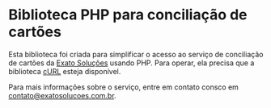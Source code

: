 # Biblioteca PHP para conciliação de cartões
Esta biblioteca foi criada para simplificar o acesso ao serviço de conciliação de cartões da [Exato Soluções](https://exatosolucoes.com.br) usando PHP. Para operar, ela precisa que a biblioteca [cURL](https://www.php.net/manual/pt_BR/book.curl.php) esteja disponível.

Para mais informações sobre o serviço, entre em contato consco em [contato@exatosolucoes.com.br](mailto:contato@exatosolucoes.com.br). 
